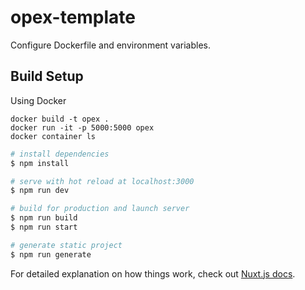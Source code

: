 # opex-template

Configure Dockerfile and environment variables.

## Build Setup

Using Docker

```
docker build -t opex .
docker run -it -p 5000:5000 opex
docker container ls
```

``` bash
# install dependencies
$ npm install

# serve with hot reload at localhost:3000
$ npm run dev

# build for production and launch server
$ npm run build
$ npm run start

# generate static project
$ npm run generate
```

For detailed explanation on how things work, check out [Nuxt.js docs](https://nuxtjs.org).
